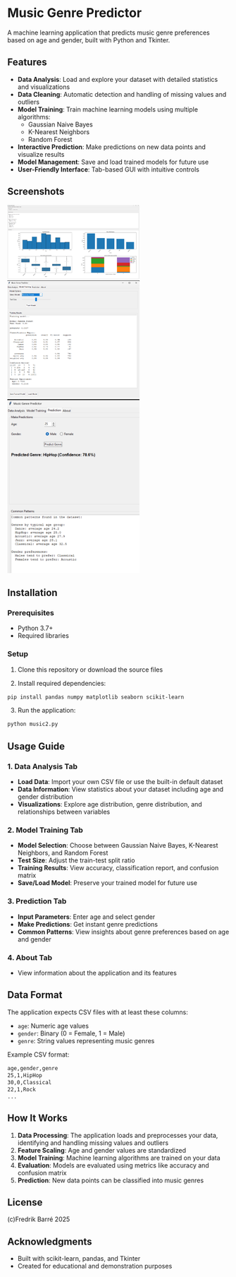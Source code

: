 # Music Genre Predictor

A machine learning application that predicts music genre preferences based on age and gender, built with Python and Tkinter.

## Features

- **Data Analysis**: Load and explore your dataset with detailed statistics and visualizations
- **Data Cleaning**: Automatic detection and handling of missing values and outliers
- **Model Training**: Train machine learning models using multiple algorithms:
  - Gaussian Naive Bayes
  - K-Nearest Neighbors
  - Random Forest
- **Interactive Prediction**: Make predictions on new data points and visualize results
- **Model Management**: Save and load trained models for future use
- **User-Friendly Interface**: Tab-based GUI with intuitive controls

## Screenshots

<img src="load.png" width="300" />
<img src="training.png" width="300" />
<img src="prediction.png" width="300" />

## Installation

### Prerequisites

- Python 3.7+
- Required libraries

### Setup

1. Clone this repository or download the source files

2. Install required dependencies:

```bash
pip install pandas numpy matplotlib seaborn scikit-learn
```

3. Run the application:

```bash
python music2.py
```

## Usage Guide

### 1. Data Analysis Tab

- **Load Data**: Import your own CSV file or use the built-in default dataset
- **Data Information**: View statistics about your dataset including age and gender distribution
- **Visualizations**: Explore age distribution, genre distribution, and relationships between variables

### 2. Model Training Tab

- **Model Selection**: Choose between Gaussian Naive Bayes, K-Nearest Neighbors, and Random Forest
- **Test Size**: Adjust the train-test split ratio
- **Training Results**: View accuracy, classification report, and confusion matrix
- **Save/Load Model**: Preserve your trained model for future use

### 3. Prediction Tab

- **Input Parameters**: Enter age and select gender
- **Make Predictions**: Get instant genre predictions
- **Common Patterns**: View insights about genre preferences based on age and gender

### 4. About Tab

- View information about the application and its features

## Data Format

The application expects CSV files with at least these columns:
- `age`: Numeric age values
- `gender`: Binary (0 = Female, 1 = Male)
- `genre`: String values representing music genres

Example CSV format:
```
age,gender,genre
25,1,HipHop
30,0,Classical
22,1,Rock
...
```

## How It Works

1. **Data Processing**: The application loads and preprocesses your data, identifying and handling missing values and outliers
2. **Feature Scaling**: Age and gender values are standardized
3. **Model Training**: Machine learning algorithms are trained on your data
4. **Evaluation**: Models are evaluated using metrics like accuracy and confusion matrix
5. **Prediction**: New data points can be classified into music genres

## License

(c)Fredrik Barré 2025

## Acknowledgments

- Built with scikit-learn, pandas, and Tkinter
- Created for educational and demonstration purposes
